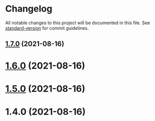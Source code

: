 # Changelog

All notable changes to this project will be documented in this file. See [standard-version](https://github.com/conventional-changelog/standard-version) for commit guidelines.

## [1.7.0](https://github.com/VirgoHxy/errorServe/compare/v1.6.0...v1.7.0) (2021-08-16)

# [1.6.0](https://github.com/VirgoHxy/errorServe/compare/v1.5.0...v1.6.0) (2021-08-16)



# [1.5.0](https://github.com/VirgoHxy/errorServe/compare/v1.4.0...v1.5.0) (2021-08-16)



# 1.4.0 (2021-08-16)
